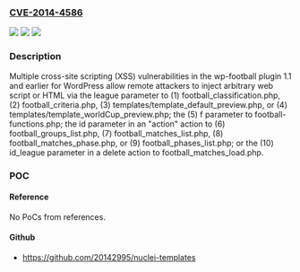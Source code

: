 ### [CVE-2014-4586](https://cve.mitre.org/cgi-bin/cvename.cgi?name=CVE-2014-4586)
![](https://img.shields.io/static/v1?label=Product&message=n%2Fa&color=blue)
![](https://img.shields.io/static/v1?label=Version&message=n%2Fa&color=blue)
![](https://img.shields.io/static/v1?label=Vulnerability&message=n%2Fa&color=brighgreen)

### Description

Multiple cross-site scripting (XSS) vulnerabilities in the wp-football plugin 1.1 and earlier for WordPress allow remote attackers to inject arbitrary web script or HTML via the league parameter to (1) football_classification.php, (2) football_criteria.php, (3) templates/template_default_preview.php, or (4) templates/template_worldCup_preview.php; the (5) f parameter to football-functions.php; the id parameter in an "action" action to (6) football_groups_list.php, (7) football_matches_list.php, (8) football_matches_phase.php, or (9) football_phases_list.php; or the (10) id_league parameter in a delete action to football_matches_load.php.

### POC

#### Reference
No PoCs from references.

#### Github
- https://github.com/20142995/nuclei-templates

